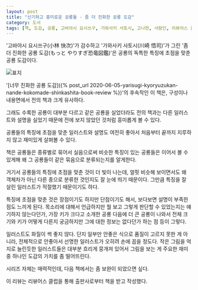 ```yaml
---
layout: post
title: "신기하고 흥미로운 공룡들 - 좀 더 진화한 공룡 도감"
category: 도서
tags: [책, 도감, 공룡, 고바야시 요시쓰구, 가와사키 사토시, 고나현, 사람인, 리뷰어스 클럽, 서평]
---
```


'고바야시 요시쓰구(小林 快次)'가 감수하고
'가와사키 사토시(川崎 悟司)'가 그린
'좀 더 진화한 공룡 도감(もっと やりすぎ恐竜図鑑)'은
공룡의 독특한 특징에 초점을 맞춘 공룡 도감이다.

![표지](https://images2.imgbox.com/e5/b3/PSUqaNhL_o.jpg)

'[너무 진화한 공룡 도감]({% post_url 2020-06-05-yarisugi-kyoryuzukan-nande-kokomade-shinkashita-book-review %})'의 후속작인 이 책은,
구성이나 내용면에서 전의 책과 크게 유사하다.

그래도 수록한 공룡이 대부분 다르고
같은 공룡을 실었더라도 전의 책과는 다른 일러스트와 설명을 실었기 때문에
전에 보지 않았던 것처럼 흥미롭게 볼 수 있다.

공룡들의 특징에 초점을 맞춘 일러스트와 설명도 여전히 좋아서
처음부터 끝까지 지루하지 않고 재미있게 살펴볼 수 있다.

책은 공룡들은 종류별로 묶어서 실음으로써
비슷한 특징이 있는 공룡들은 이어서 볼 수 있게해
왜 그 공룡들이 같은 묶음으로 분류되는지를 알게한다.

거기서 공룡들의 특징에 초점을 맞춘 것이 더 빛이 나는데,
얼핏 비슷해 보이면서도 왜 객체차가 아닌 다른 종으로 분류한 것인지도 잘 눈에 띄기 때문이다.
그만큼 특징을 잘 살린 일러스트가 적절했기 때문이기도 하다.

특징에 초점을 맞춘 것은 장점이기도 하지만 단점이기도 해서,
보다보면 설명이 부족한 점도 느끼게 된다.
목소리에 대해서 언급하지만 뭘 보고 그렇게 판단할 수 있었는지는 얘기하지 않는다던가,
가장 키가 크다고 소개한 공룡 다음에 더 큰 공룡이 나와서
전체 크기와 키가 어떻게 다른지 궁금하지만 그에 대한 정보는 없다던가 하는 점 등이 그렇다.

일러스트도 화질이 썩 좋지 않다.
단지 일부만 안좋은 식으로 품질이 고르지 못한 게 아니라,
전체적으로 안좋아서 선명한 일러스트가 오히려 손에 꼽을 정도다.
작은 그림을 억지로 늘린듯한 일러스트들은 대부분 흐리게 뭉개져 있어서
그림을 보는 게 주요한 재미 중 하나인 도감의 가치를 좀 떨어뜨린다.

시리즈 자체는 매력적인데,
다음 책에서는 좀 보완이 되었으면 싶다.



<div class="im im-info">
이 리뷰는 리뷰어스 클럽을 통해 출판사로부터 책을 받고 작성했다.
</div>
